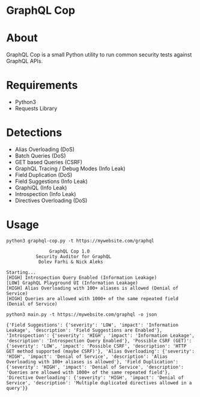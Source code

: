 # GraphQL Cop

# About
GraphQL Cop is a small Python utility to run common security tests against GraphQL APIs.

# Requirements
- Python3
- Requests Library

# Detections
- Alias Overloading (DoS)
- Batch Queries (DoS)
- GET based Queries (CSRF)
- GraphQL Tracing / Debug Modes (Info Leak)
- Field Duplication (DoS)
- Field Suggestions (Info Leak)
- GraphiQL (Info Leak)
- Introspection (Info Leak)
- Directives Overloading (DoS)

# Usage
```
python3 graphql-cop.py -t https://mywebsite.com/graphql

                GraphQL Cop 1.0
           Security Auditor for GraphQL
            Dolev Farhi & Nick Aleks
  
Starting...
[HIGH] Introspection Query Enabled (Information Leakage)
[LOW] GraphQL Playground UI (Information Leakage)
[HIGH] Alias Overloading with 100+ aliases is allowed (Denial of Service)
[HIGH] Queries are allowed with 1000+ of the same repeated field (Denial of Service)

python3 main.py -t https://mywebsite.com/graphql -o json

{'Field Suggestions': {'severity': 'LOW', 'impact': 'Information Leakage', 'description': 'Field Suggestions are Enabled'}, 'Introspection': {'severity': 'HIGH', 'impact': 'Information Leakage', 'description': 'Introspection Query Enabled'}, 'Possible CSRF (GET)': {'severity': 'LOW', 'impact': 'Possible CSRF', 'description': 'HTTP GET method supported (maybe CSRF)'}, 'Alias Overloading': {'severity': 'HIGH', 'impact': 'Denial of Service', 'description': 'Alias Overloading with 100+ aliases is allowed'}, 'Field Duplication': {'severity': 'HIGH', 'impact': 'Denial of Service', 'description': 'Queries are allowed with 1000+ of the same repeated field'}, 'Directive Overloading': {'severity': 'HIGH', 'impact': 'Denial of Service', 'description': 'Multiple duplicated directives allowed in a query'}}
```
